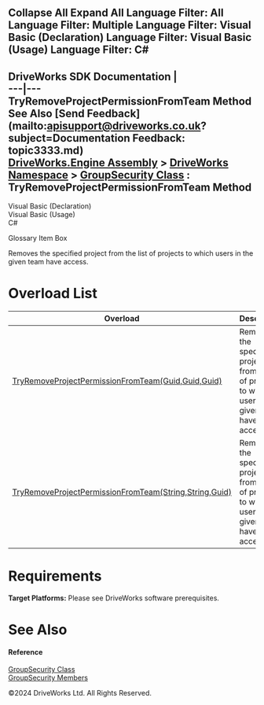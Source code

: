        

 Collapse All Expand All  Language Filter: All  Language Filter: Multiple  Language Filter: Visual Basic (Declaration) Language Filter: Visual Basic (Usage) Language Filter: C#  
---  
DriveWorks SDK Documentation  |   
---|---  
TryRemoveProjectPermissionFromTeam Method   
See Also [Send Feedback](mailto:apisupport@driveworks.co.uk?subject=Documentation Feedback: topic3333.md)  
[DriveWorks.Engine Assembly](topic2156.md) > [DriveWorks Namespace](topic2159.md) > [GroupSecurity Class](topic3282.md) : TryRemoveProjectPermissionFromTeam Method  
---  
  
Visual Basic (Declaration)    
Visual Basic (Usage)    
C# 

Glossary Item Box

Removes the specified project from the list of projects to which users in the given team have access. 

# Overload List

Overload| Description  
---|---  
[TryRemoveProjectPermissionFromTeam(Guid,Guid,Guid)](topic3334.md)| Removes the specified project from the list of projects to which users in the given team have access.   
[TryRemoveProjectPermissionFromTeam(String,String,Guid)](topic3335.md)| Removes the specified project from the list of projects to which users in the given team have access.   
  
# Requirements

**Target Platforms:** Please see DriveWorks software prerequisites.

# See Also

#### Reference

[GroupSecurity Class](topic3282.md)   
[GroupSecurity Members](topic3283.md)

©2024 DriveWorks Ltd. All Rights Reserved.

